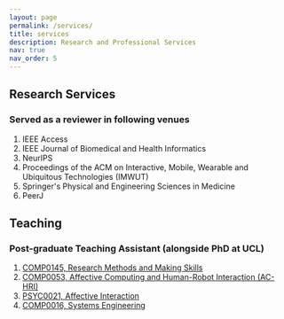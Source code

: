 ```yaml
---
layout: page
permalink: /services/
title: services
description: Research and Professional Services
nav: true
nav_order: 5
---
```


<!-- For now, this page is assumed to be a static description of your courses. You can convert it to a collection similar to `_projects/` so that you can have a dedicated page for each course.

Organize your courses by years, topics, or universities, however you like! -->
## Research Services

### Served as a reviewer in following venues

1. IEEE Access
2. IEEE Journal of Biomedical and Health Informatics
3. NeurIPS
4. Proceedings of the ACM on Interactive, Mobile, Wearable and Ubiquitous Technologies (IMWUT)
5. Springer's Physical and Engineering Sciences in Medicine
6. PeerJ


## Teaching

### Post-graduate Teaching Assistant (alongside PhD at UCL)

1. [COMP0145, Research Methods and Making Skills](https://www.ucl.ac.uk/module-catalogue/modules/research-methods-and-making-skills-COMP0145)
2. [COMP0053, Affective Computing and Human-Robot Interaction (AC-HRI)](https://www.ucl.ac.uk/module-catalogue/modules/affective-computing-and-human-robot-interaction-COMP0053)
3. [PSYC0021, Affective Interaction](https://www.ucl.ac.uk/module-catalogue/modules/affective-interaction-PSYC0021)
4. [COMP0016, Systems Engineering](https://www.ucl.ac.uk/module-catalogue/modules/systems-engineering-COMP0016)

